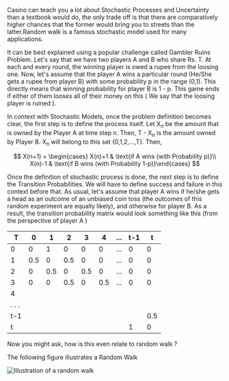 Casino can teach you a lot about Stochastic Processes and Uncertainty than a textbook would do, the only trade off is that there are comparatively higher chances that the former would bring you to streets than the latter.Random walk is a famous stochastic model used for many applications.

It can be best explained using a popular challenge called Gambler Ruins Problem. Let's say that we have two players A and B who share Rs. T.  At each and every round, the winning player is owed a rupee from the loosing one. Now, let's assume that the player A wins a particular round (He/She gets a rupee from player B) with some probability p in the range (0,1). This directly means that winning probability for player B is 1 - p. This game ends if either of them looses all of their money on this ( We say that the loosing player is ruined ). 

In context with Stochastic Models, once the problem definition becomes clear, the first step is to define the process itself. Let X<sub>n</sub> be the amount that is owned by the Player A at time step n. Then, T - X<sub>n</sub> is the amount owned by Player B. X<sub>n</sub> will belong to this set {0,1,2,...,T}. Then, 

$$ X(n+1) = \begin{cases} X(n)+1 & \text{if A wins (with Probability p)}\\ X(n)-1 & \text{if B wins (with Probability 1-p)}\end{cases} $$


Once the definition of stochastic process is done, the next step is to define the Transition Probabilities. We will have to define success and failure in this context before that. As usual, let's assume that player A wins if he/she gets a head as an outcome of an unbiased coin toss (the outcomes of this random experiment are equally likely), and otherwise for player B. As a result, the transition probability matrix would look something like this (from the perspective of player A )

| T     | 0   | 1   | 2   | 3   | 4   | ... | t-1 | t   |
|-------|-----|-----|-----|-----|-----|-----|-----|-----|
| 0     | 0   | 1   | 0   | 0   | 0   | ... | 0   | 0   |
| 1     | 0.5 | 0   | 0.5 | 0   | 0   | ... | 0   | 0   |
| 2     | 0   | 0.5 | 0   | 0.5 | 0   | ... | 0   | 0   |
| 3     | 0   | 0   | 0.5 | 0   | 0.5 | ... | 0   | 0   |
| 4     |     |     |     |     |     |     |     |     |
| . . . |     |     |     |     |     |     |     |     |
| t-1   |     |     |     |     |     |     |     | 0.5 |
| t     |     |     |     |     |     |     | 1   | 0   |

Now you might ask, how is this even relate to random walk ? 


The following figure illustrates a Random Walk

![Illustration of a random walk](https://web.mit.edu/8.334/www/grades/projects/projects17/OscarMickelin/randomWalk.gif)
